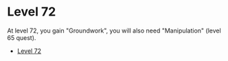 # Level 72

At level 72, you gain "Groundwork", you will also need "Manipulation" (level 65 quest).

- [Level 72](#level-72)
